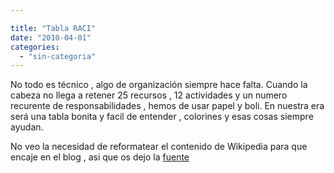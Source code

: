 ```yaml
---

title: "Tabla RACI"
date: "2010-04-01"
categories: 
  - "sin-categoria"
---
```


No todo es técnico , algo de organización siempre hace falta. Cuando la cabeza no llega a retener 25 recursos , 12 actividades y un numero recurente de responsabilidades , hemos de usar papel y boli. En nuestra era será una tabla bonita y facil de entender , colorines y esas cosas siempre ayudan.

No veo la necesidad de reformatear el contenido de Wikipedia para que encaje en el blog , asi que os dejo la [fuente](https://es.wikipedia.org/wiki/Matriz_de_Asignaci%C3%B3n_de_Responsabilidades)

